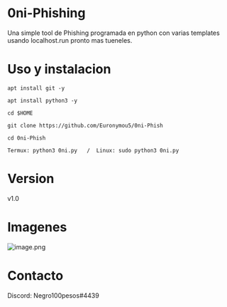 # 0ni-Phishing
Una simple tool de Phishing programada en python con varias templates usando localhost.run pronto mas tueneles.
# Uso y instalacion
```
apt install git -y

apt install python3 -y

cd $HOME

git clone https://github.com/Euronymou5/0ni-Phish

cd 0ni-Phish

Termux: python3 0ni.py   /  Linux: sudo python3 0ni.py
```
# Version
v1.0
# Imagenes
![image.png](https://github.com/Euronymou5/0ni-Phish/blob/main/.imagenes/image.png?raw=true)
# Contacto
Discord: Negro100pesos#4439
